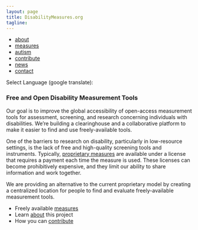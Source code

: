 ```yaml
---
layout: page
title: DisabilityMeasures.org
tagline: 
---
```


<div class="navbar">
  <div class="navbar-inner">
      <ul class="nav">
          <li><a href="http://disabilitymeasures.org/about">about</a></li>
          <li><a href="http://disabilitymeasures.org/measures">measures</a></li>
          <li><a href="http://disabilitymeasures.org/autismtools">autism</a></li>
          <li><a href="http://disabilitymeasures.org/contribute">contribute</a></li>
          <li><a href="http://disabilitymeasures.org/news">news</a></li>
          <li><a href="http://disabilitymeasures.org/contact">contact</a></li>
      </ul>
  </div>
</div>

Select Language (google translate):  

<div id="google_translate_element"></div><script type="text/javascript">
function googleTranslateElementInit() {
  new google.translate.TranslateElement({pageLanguage: 'en', layout: google.translate.TranslateElement.InlineLayout.SIMPLE, gaTrack: true, gaId: 'UA-64320648-1'}, 'google_translate_element');
}
</script><script type="text/javascript" src="//translate.google.com/translate_a/element.js?cb=googleTranslateElementInit"></script>  

### Free and Open Disability Measurement Tools

Our goal is to improve the global accessibility of open-access measurement tools for assessment, screening, and research concerning individuals with disabilities. We’re building a clearinghouse and a collaborative platform to make it easier to find and use freely-available tools.

One of the barriers to research on disability, particularly in low-resource settings, is the lack of free and high-quality screening tools and instruments.  Typically, [proprietary measures](http://disabilitymeasures.org/pages/donotqualify.html) are available under a license that requires a payment each time the measure is used. These licenses can become prohibitively expensive, and they limit our ability to share information and work together.

We are providing an alternative to the current proprietary model by creating a centralized location for people to find and evaluate freely-available measurement tools.

*  Freely available [measures](http://disabilitymeasures.org/measures)
*  Learn [about](http://disabilitymeasures.org/about) this project
*  How you can [contribute](http://disabilitymeasures.org/contribute)

